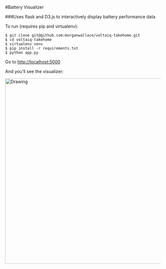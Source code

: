 #Battery Visualizer

###Uses flask and D3.js to interactively display battery performance data

To run (requires pip and virtualenv):
	
	$ git clone git@github.com:morganwallace/voltaiq-takehome.git
	$ cd voltaiq-takehome	
	$ virtualenv venv
	$ pip install -r requirements.txt 
	$ python app.py
	
Go to <http://localhost:5000>

And you'll see the visualizer:

<img src="https://github.com/morganwallace/voltaiq-takehome/blob/master/static/img/bat_viz.png?raw=true" alt="Drawing" style="width: 600px;"/>
